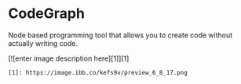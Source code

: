 # CodeGraph
Node based programming tool that allows you to create code without actually writing code.

[![enter image description here][1]][1]

    [1]: https://image.ibb.co/kefs9v/preview_6_8_17.png
